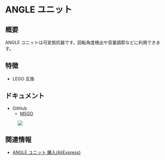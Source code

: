 # ANGLE ユニット

## 概要

ANGLE ユニットは可変抵抗器です。回転角度検出や音量調節などに利用できます。

## 特徴

- LEGO 互換

## ドキュメント

- GitHub
  - [M5GO](https://github.com/m5stack/M5GO)

<figure>
    <img src="assets/img/product_pics/units/M5GO_Unit_angle.png">
</figure>

## 関連情報

- [ANGLE ユニット 購入(AliExpress)](https://www.aliexpress.com/store/product/M5Stack-Official-Mini-Angle-Unit-Potentiometer-Inside-Resistance-Adjustable-GPIO-GROVE-Co-n-nec-to-r/3226069_32931834705.html)